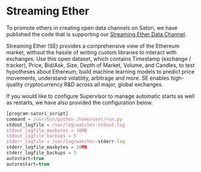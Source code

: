 # Streaming Ether
To promote others in creating open data channels on Satori, we have published the code that is supporting our [Streaming Ether Data Channel](https://www.satori.com/channels/complete-ethereum-market-data).

Streaming Ether (SE) provides a comprehensive view of the Ethereum market, without the hassle of writing custom libraries to interact with exchanges. Use this open dataset, which contains Timestamp (exchange / tracker), Price, Bid/Ask, Size, Depth of Market, Volume, and Candles, to test hypotheses about Ethereum, build machine learning models to predict price movements, understand volatility, arbitrage and more. SE enables high-quality cryptocurrency R&D across all major, global exchanges.


If you would like to configure Supervisor to manage automatic starts as well as restarts, we have also provided the configuration below.

```js
[program:satori_script]
command = /usr/bin/python /home/user/run.py
stdout_logfile = /var/log/watcher-stdout.log
stdout_logfile_maxbytes = 10MB
stdout_logfile_backups = 5
stderr_logfile = /var/log/watcher-stderr.log
stderr_logfile_maxbytes = 10MB
stderr_logfile_backups = 5
autostart=true
autorestart=true
```
